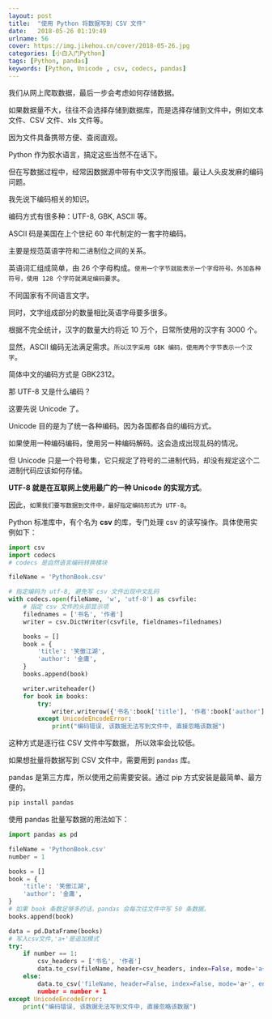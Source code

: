 ```yaml
---
layout: post
title:  "使用 Python 将数据写到 CSV 文件"
date:   2018-05-26 01:19:49
urlname: 56
cover: https://img.jikehou.cn/cover/2018-05-26.jpg
categories: [小白入门Python]
tags: [Python, pandas]
keywords: [Python, Unicode , csv, codecs, pandas]
---
```

我们从网上爬取数据，最后一步会考虑如何存储数据。

如果数据量不大，往往不会选择存储到数据库，而是选择存储到文件中，例如文本文件、CSV 文件、xls 文件等。

因为文件具备携带方便、查阅直观。

Python 作为胶水语言，搞定这些当然不在话下。

但在写数据过程中，经常因数据源中带有中文汉字而报错。最让人头皮发麻的编码问题。

我先说下编码相关的知识。

编码方式有很多种：UTF-8, GBK, ASCII 等。
<!-- more -->
ASCII 码是美国在上个世纪 60 年代制定的一套字符编码。

主要是规范英语字符和二进制位之间的关系。

英语词汇组成简单，由 26 个字母构成。`使用一个字节就能表示一个字母符号。外加各种符号，使用 128 个字符就满足编码要求`。

不同国家有不同语言文字。

同时，文字组成部分的数量相比英语字母要多很多。

根据不完全统计，汉字的数量大约将近 10 万个，日常所使用的汉字有 3000 个。

显然，ASCII 编码无法满足需求。`所以汉字采用 GBK 编码，使用两个字节表示一个汉字`。

简体中文的编码方式是 GBK2312。

那 UTF-8 又是什么编码？

这要先说 Unicode 了。

Unicode 目的是为了统一各种编码。因为各国都各自的编码方式。

如果使用一种编码编码，使用另一种编码解码。这会造成出现乱码的情况。

但 Unicode 只是一个符号集，它只规定了符号的二进制代码，却没有规定这个二进制代码应该如何存储。

**UTF-8 就是在互联网上使用最广的一种 Unicode 的实现方式**。

因此，`如果我们要写数据到文件中，最好指定编码形式为 UTF-8`。

Python 标准库中，有个名为 **csv** 的库，专门处理 csv 的读写操作。具体使用实例如下：

```python
import csv
import codecs
# codecs 是自然语言编码转换模块

fileName = 'PythonBook.csv'

# 指定编码为 utf-8, 避免写 csv 文件出现中文乱码
with codecs.open(fileName, 'w', 'utf-8') as csvfile:
    # 指定 csv 文件的头部显示项
    filednames = ['书名', '作者']
    writer = csv.DictWriter(csvfile, fieldnames=filednames)

    books = []
    book = {
        'title': '笑傲江湖',
        'author': '金庸',
    }
    books.append(book)

    writer.writeheader()
    for book in books:
        try:
            writer.writerow({'书名':book['title'], '作者':book['author']})
        except UnicodeEncodeError:
            print("编码错误, 该数据无法写到文件中, 直接忽略该数据")
```

这种方式是逐行往 CSV 文件中写数据， 所以效率会比较低。

如果想批量将数据写到 CSV 文件中，需要用到 `pandas` 库。

pandas 是第三方库，所以使用之前需要安装。通过 pip 方式安装是最简单、最方便的。

```cmd
pip install pandas
```

使用 pandas 批量写数据的用法如下：

```python
import pandas as pd

fileName = 'PythonBook.csv'
number = 1

books = []
book = {
    'title': '笑傲江湖',
    'author': '金庸',
}
# 如果 book 条数足够多的话，pandas 会每次往文件中写 50 条数据。
books.append(book)

data = pd.DataFrame(books)
# 写入csv文件,'a+'是追加模式
try:
    if number == 1:
        csv_headers = ['书名', '作者']
        data.to_csv(fileName, header=csv_headers, index=False, mode='a+', encoding='utf-8')
    else:
        data.to_csv('fileName, header=False, index=False, mode='a+', encoding='utf-8')
        number = number + 1
except UnicodeEncodeError:
    print("编码错误, 该数据无法写到文件中, 直接忽略该数据")
```
